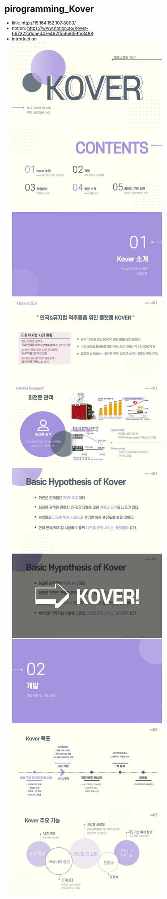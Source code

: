 # pirogramming_Kover
+ link: http://15.164.152.107:8000/
+ notion: https://www.notion.so/Kover-667322a1daed47e492f558e659fe3488
+ introduction
![슬라이드1](/introduction/슬라이드1.JPG)
![슬라이드2](/introduction/슬라이드2.JPG)
![슬라이드3](/introduction/슬라이드3.JPG)
![슬라이드4](/introduction/슬라이드4.JPG)
![슬라이드5](/introduction/슬라이드5.JPG)
![슬라이드6](/introduction/슬라이드6.JPG)
![슬라이드7](/introduction/슬라이드7.JPG)
![슬라이드8](/introduction/슬라이드8.JPG)
![슬라이드9](/introduction/슬라이드9.JPG)
![슬라이드10](/introduction/슬라이드10.JPG)
